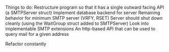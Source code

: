 Things to do:
Restructure program so that it has a single outward facing API (a SMTPServer struct)
Implement database backend for server
Remaining behavior for minimum SMTP server (VRFY, RSET)
Server should shut down cleanly (using the WaitGroup struct added to SMTPServer)
Look into implementable SMTP extensions
An http-based API that can be used to query mail for a given address

Refactor constantly